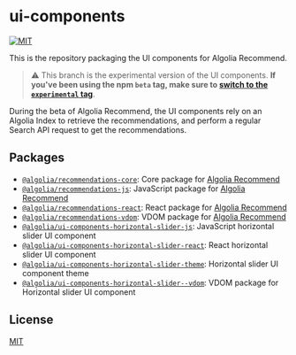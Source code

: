 # ui-components

[![MIT](https://img.shields.io/badge/license-MIT-green?style=flat-square)](./LICENSE)

This is the repository packaging the UI components for Algolia Recommend.

> ⚠️ This branch is the experimental version of the UI components. **If you've been using the npm `beta` tag, make sure to [switch to the `experimental` tag](/packages/recommendations-react#installation)**.

During the beta of Algolia Recommend, the UI components rely on an Algolia Index to retrieve the recommendations, and perform a regular Search API request to get the recommendations.

## Packages

- [`@algolia/recommendations-core`](/packages/recommendations-react): Core package for [Algolia Recommend](https://www.algolia.com/doc/guides/algolia-ai/recommend/)
- [`@algolia/recommendations-js`](/packages/recommendations-js): JavaScript package for [Algolia Recommend](https://www.algolia.com/doc/guides/algolia-ai/recommend/)
- [`@algolia/recommendations-react`](/packages/recommendations-react): React package for [Algolia Recommend](https://www.algolia.com/doc/guides/algolia-ai/recommend/)
- [`@algolia/recommendations-vdom`](/packages/recommendations-react): VDOM package for [Algolia Recommend](https://www.algolia.com/doc/guides/algolia-ai/recommend/)
- [`@algolia/ui-components-horizontal-slider-js`](/packages/horizontal-slider-js): JavaScript horizontal slider UI component
- [`@algolia/ui-components-horizontal-slider-react`](/packages/horizontal-slider-react): React horizontal slider UI component
- [`@algolia/ui-components-horizontal-slider-theme`](/packages/horizontal-slider-theme): Horizontal slider UI component theme
- [`@algolia/ui-components-horizontal-slider--vdom`](/packages/horizontal-slider-react): VDOM package for Horizontal slider UI component

## License

[MIT](LICENSE)
